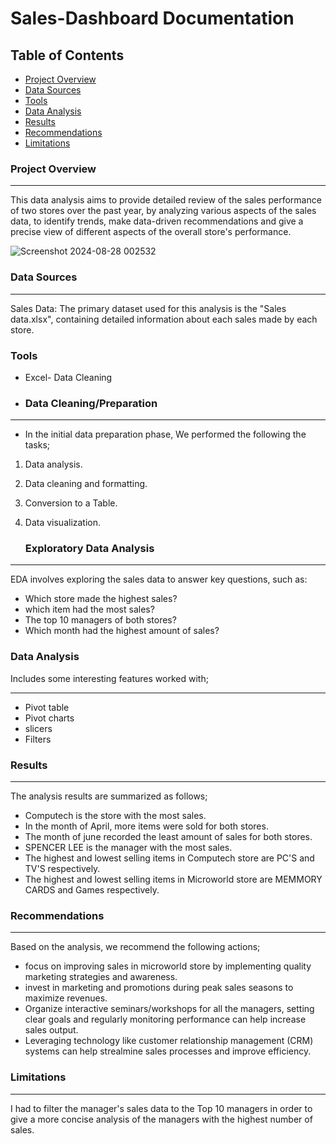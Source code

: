 # Sales-Dashboard Documentation

## Table of Contents

- [Project Overview](#project-overview)
- [Data Sources](#data-sources)
- [Tools](#tools)
- [Data Analysis](#data-analysis)
- [Results](#results)
- [Recommendations](recommendations)
- [Limitations](#limitations)
  


### Project Overview
---

This data analysis aims to provide detailed review of the sales performance of two stores over the past year, by analyzing various aspects of the sales data, to identify trends, make data-driven recommendations and give a precise view of different aspects of the overall store's performance.



![Screenshot 2024-08-28 002532](https://github.com/user-attachments/assets/12a95f66-7964-49c5-a0d9-e986c2ec07bb)


### Data Sources
---
Sales Data: The primary dataset used for this analysis is the "Sales data.xlsx", containing detailed information about each sales made by each store.

### Tools
- Excel- Data Cleaning





  

- ### Data Cleaning/Preparation
---
- In the initial data preparation phase, We performed the following the tasks;

1. Data analysis.
2. Data cleaning and formatting.
3. Conversion to a Table. 
4. Data visualization.

   ### Exploratory Data Analysis
---
   EDA involves exploring the sales data to answer key questions, such as:

- Which store made the highest sales?
- which item had the most sales?
- The top 10 managers of both stores?
- Which month had the highest amount of sales?

### Data Analysis
Includes some interesting features worked with;

---
- Pivot table
- Pivot charts
- slicers
- Filters

### Results
---
The analysis results are summarized as follows;

- Computech is the store with the most sales.
- In the month of April, more items were sold for both stores.
- The month of june recorded the least amount of sales for both stores.
- SPENCER LEE is the manager with the most sales.
- The highest and lowest selling items in Computech store are PC'S and TV'S respectively.
- The highest and lowest selling items in Microworld store are MEMMORY CARDS and Games respectively.

### Recommendations
---
Based on the analysis, we recommend the following actions;

- focus on improving sales in microworld store by implementing quality marketing strategies and awareness.
- invest in marketing and promotions during peak sales seasons to maximize revenues.
- Organize interactive seminars/workshops for all the managers, setting clear goals and regularly monitoring performance can help increase sales output.
- Leveraging technology like customer relationship management (CRM) systems can help strealmine sales processes and improve efficiency.

### Limitations
---

I had to filter the manager's sales data to the Top 10 managers in order to give a more concise analysis of the managers with the highest number of sales.




